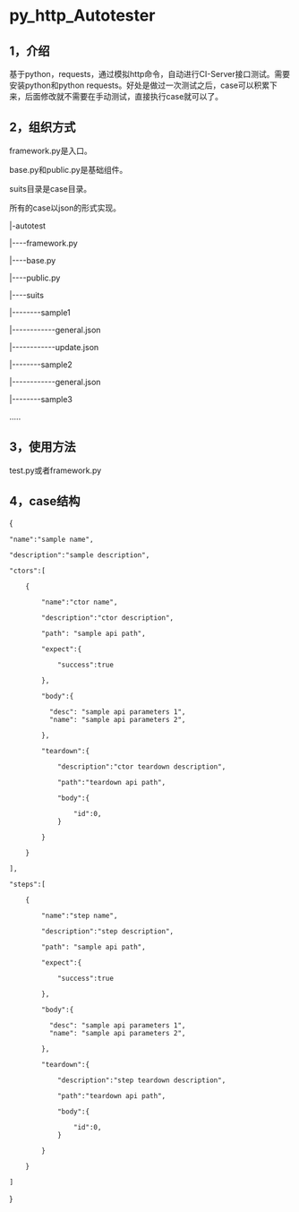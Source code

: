 # py_http_Autotester

## 1，介绍

基于python，requests，通过模拟http命令，自动进行CI-Server接口测试。需要安装python和python requests。好处是做过一次测试之后，case可以积累下来，后面修改就不需要在手动测试，直接执行case就可以了。



## 2，组织方式

framework.py是入口。

base.py和public.py是基础组件。

suits目录是case目录。

所有的case以json的形式实现。

|-autotest

|----framework.py

|----base.py

|----public.py

|----suits

|--------sample1

|------------general.json

|------------update.json

|--------sample2

|------------general.json

|--------sample3

.....

## 3，使用方法

test.py或者framework.py



## 4，case结构

{

    "name":"sample name",

    "description":"sample description",

    "ctors":[

        {

            "name":"ctor name",

            "description":"ctor description", 

            "path": "sample api path", 

            "expect":{

                "success":true

            }, 

            "body":{

              "desc": "sample api parameters 1",
              "name": "sample api parameters 2",

            },

            "teardown":{

                "description":"ctor teardown description",

                "path":"teardown api path",

                "body":{

                    "id":0,
                }

            }

        }

    ],

    "steps":[

        {

            "name":"step name",

            "description":"step description", 

            "path": "sample api path", 

            "expect":{

                "success":true

            }, 

            "body":{

              "desc": "sample api parameters 1",
              "name": "sample api parameters 2",

            },

            "teardown":{

                "description":"step teardown description",

                "path":"teardown api path",

                "body":{

                    "id":0,
                }

            }

        }

    ]

}